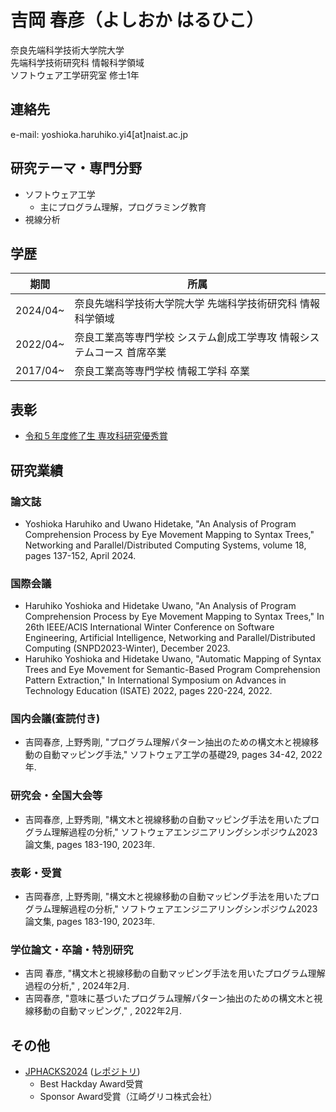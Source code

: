 # 吉岡 春彦（よしおか はるひこ）
奈良先端科学技術大学院大学<br>
先端科学技術研究科 情報科学領域<br>
ソフトウェア工学研究室 修士1年

## 連絡先
e-mail: yoshioka.haruhiko.yi4[at]naist.ac.jp

## 研究テーマ・専門分野
- ソフトウェア工学
  - 主にプログラム理解，プログラミング教育
- 視線分析

## 学歴

| 期間 | 所属 |
|-------|--------|
| 2024/04~ | 奈良先端科学技術大学院大学 先端科学技術研究科 情報科学領域 |
| 2022/04~ | 奈良工業高等専門学校 システム創成工学専攻 情報システムコース 首席卒業 |
| 2017/04~ | 奈良工業高等専門学校 情報工学科 卒業 |

## 表彰
- [令和５年度修了生 専攻科研究優秀賞](https://www.nara-k.ac.jp/life/CAMPUS141.pdf)

## 研究業績
### 論文誌
- Yoshioka Haruhiko and Uwano Hidetake, "An Analysis of Program Comprehension Process by Eye Movement Mapping to Syntax Trees," Networking and Parallel/Distributed Computing Systems, volume 18, pages 137-152, April 2024.

### 国際会議
- Haruhiko Yoshioka and Hidetake Uwano, "An Analysis of Program Comprehension Process by Eye Movement Mapping to Syntax Trees," In 26th IEEE/ACIS International Winter Conference on Software Engineering, Artificial Intelligence, Networking and Parallel/Distributed Computing (SNPD2023-Winter), December 2023.
- Haruhiko Yoshioka and Hidetake Uwano, "Automatic Mapping of Syntax Trees and Eye Movement for Semantic-Based Program Comprehension Pattern Extraction," In International Symposium on Advances in Technology Education (ISATE) 2022, pages 220-224, 2022.

### 国内会議(査読付き)
- 吉岡春彦, 上野秀剛, "プログラム理解パターン抽出のための構文木と視線移動の自動マッピング手法," ソフトウェア工学の基礎29, pages 34-42, 2022年.

### 研究会・全国大会等
- 吉岡春彦, 上野秀剛, "構文木と視線移動の自動マッピング手法を用いたプログラム理解過程の分析," ソフトウェアエンジニアリングシンポジウム2023論文集, pages 183-190, 2023年.

### 表彰・受賞
- 吉岡春彦, 上野秀剛, "構文木と視線移動の自動マッピング手法を用いたプログラム理解過程の分析," ソフトウェアエンジニアリングシンポジウム2023論文集, pages 183-190, 2023年.

### 学位論文・卒論・特別研究
- 吉岡 春彦, "構文木と視線移動の自動マッピング手法を用いたプログラム理解過程の分析," , 2024年2月.
- 吉岡春彦, "意味に基づいたプログラム理解パターン抽出のための構文木と視線移動の自動マッピング," , 2022年2月.

## その他
- [JPHACKS2024](https://jphacks.com/2024/) ([レポジトリ](https://github.com/jphacks/os_2407))
  - Best Hackday Award受賞
  - Sponsor Award受賞（江崎グリコ株式会社）
